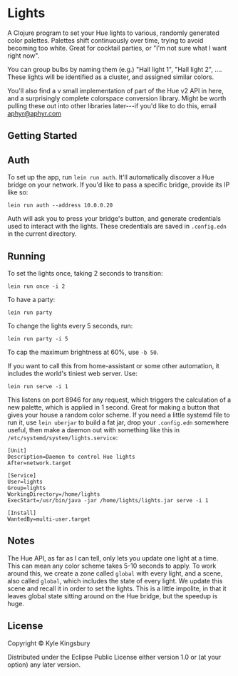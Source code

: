 # Lights

A Clojure program to set your Hue lights to various, randomly generated color
palettes. Palettes shift continuously over time, trying to avoid becoming too
white. Great for cocktail parties, or "I'm not sure what I want right now".

You can group bulbs by naming them (e.g.) "Hall light 1", "Hall light 2", ....
These lights will be identified as a cluster, and assigned similar colors.

You'll also find a v small implementation of part of the Hue v2 API in here,
and a surprisingly complete colorspace conversion library. Might be worth
pulling these out into other libraries later---if you'd like to do this, email
aphyr@aphyr.com

## Getting Started

## Auth

To set up the app, run `lein run auth`. It'll automatically discover a Hue
bridge on your network. If you'd like to pass a specific bridge, provide its IP
like so:

```
lein run auth --address 10.0.0.20
```

Auth will ask you to press your bridge's button, and generate credentials
used to interact with the lights. These credentials are saved in `.config.edn`
in the current directory.

## Running

To set the lights once, taking 2 seconds to transition:

```
lein run once -i 2
```

To have a party:

```
lein run party
```

To change the lights every 5 seconds, run:

```
lein run party -i 5
```

To cap the maximum brightness at 60%, use `-b 50`.

If you want to call this from home-assistant or some other automation, it includes the world's tiniest web server. Use:

```
lein run serve -i 1
```

This listens on port 8946 for any request, which triggers the calculation of a
new palette, which is applied in 1 second. Great for making a button that gives
your house a random color scheme. If you need a little systemd file to run it,
use `lein uberjar` to build a fat jar, drop your `.config.edn` somewhere
useful, then make a daemon out with something like this in
`/etc/systemd/system/lights.service`:

```
[Unit]
Description=Daemon to control Hue lights
After=network.target

[Service]
User=lights
Group=lights
WorkingDirectory=/home/lights
ExecStart=/usr/bin/java -jar /home/lights/lights.jar serve -i 1

[Install]
WantedBy=multi-user.target
```

## Notes

The Hue API, as far as I can tell, only lets you update one light at a time.
This can mean any color scheme takes 5-10 seconds to apply. To work around
this, we create a zone called `global` with every light, and a scene, also
called `global`, which includes the state of every light. We update this scene
and recall it in order to set the lights. This is a little impolite, in that it
leaves global state sitting around on the Hue bridge, but the speedup is huge.

## License

Copyright © Kyle Kingsbury

Distributed under the Eclipse Public License either version 1.0 or (at
your option) any later version.
